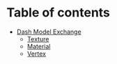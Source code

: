 # Table of contents

* [Dash Model Exchange](README.md)
  * [Texture](dmx/texture.md)
  * [Material](dmx/material.md)
  * [Vertex](readme/vertex.md)

